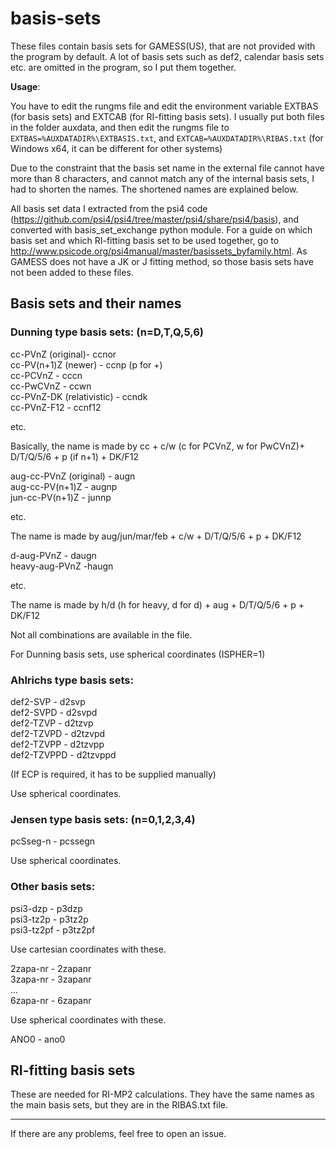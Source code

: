 # basis-sets

These files contain basis sets for GAMESS(US), that are not provided with the program by default. A lot of basis sets such as def2, calendar basis sets etc. are omitted in the program, so I put them together.

**Usage**:

You have to edit the rungms file and edit the environment variable EXTBAS (for basis sets) and EXTCAB (for RI-fitting basis sets). I usually put both files in the folder auxdata, and then edit the rungms file to ```EXTBAS=%AUXDATADIR%\EXTBASIS.txt```, and ```EXTCAB=%AUXDATADIR%\RIBAS.txt``` (for Windows x64, it can be different for other systems)

Due to the constraint that the basis set name in the external file cannot have more than 8 characters, and cannot match any of the internal basis sets, I had to shorten the names. The shortened names are explained below.

All basis set data I extracted from the psi4 code (https://github.com/psi4/psi4/tree/master/psi4/share/psi4/basis), and converted with basis_set_exchange python module. For a guide on which basis set and which RI-fitting basis set to be used together, go to http://www.psicode.org/psi4manual/master/basissets_byfamily.html. As GAMESS does not have a JK or J fitting method, so those basis sets have not been added to these files.

## Basis sets and their names

### Dunning type basis sets: (n=D,T,Q,5,6)

cc-PVnZ (original)- ccnor  
cc-PV(n+1)Z (newer) - ccnp   (p for +)  
cc-PCVnZ - cccn  
cc-PwCVnZ - ccwn  
cc-PVnZ-DK (relativistic) - ccndk  
cc-PVnZ-F12 - ccnf12  

etc.

Basically, the name is made by cc + c/w (c for PCVnZ, w for PwCVnZ)+ D/T/Q/5/6 + p (if n+1) + DK/F12


aug-cc-PVnZ (original) - augn  
aug-cc-PV(n+1)Z - augnp  
jun-cc-PV(n+1)Z - junnp  

etc.

The name is made by aug/jun/mar/feb + c/w + D/T/Q/5/6 + p + DK/F12

d-aug-PVnZ - daugn  
heavy-aug-PVnZ -haugn  

etc.

The name is made by h/d (h for heavy, d for d) + aug + D/T/Q/5/6 + p + DK/F12

Not all combinations are available in the file.

For Dunning basis sets, use spherical coordinates (ISPHER=1)

### Ahlrichs type basis sets:

def2-SVP - d2svp  
def2-SVPD - d2svpd  
def2-TZVP - d2tzvp  
def2-TZVPD - d2tzvpd  
def2-TZVPP - d2tzvpp  
def2-TZVPPD - d2tzvppd  

(If ECP is required, it has to be supplied manually)

Use spherical coordinates.

### Jensen type basis sets: (n=0,1,2,3,4)

pcSseg-n - pcssegn

Use spherical coordinates.

### Other basis sets:

psi3-dzp - p3dzp  
psi3-tz2p - p3tz2p  
psi3-tz2pf - p3tz2pf  

Use cartesian coordinates with these.

2zapa-nr - 2zapanr  
3zapa-nr - 3zapanr  
...  
6zapa-nr - 6zapanr

Use spherical coordinates with these.

ANO0 - ano0  

## RI-fitting basis sets

These are needed for RI-MP2 calculations. They have the same names as the main basis sets, but they are in the RIBAS.txt file.

----

If there are any problems, feel free to open an issue.
